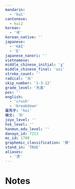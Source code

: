 ```yaml
---
mandarin:
  - 'kuì'
cantonese:
  - kui2
korean:
  - '궤'
korean_native: ''
japanese:
  - 'KAI'
  - 'E'
japanese_nanori: ''
vietnamese:
middle_chinese_initial: 'ɣ'
middle_chinese_final: 'uʌi'
stroke_count: ''
radical: '水'
skip_number: '1-3-12'
grade_level: '先進'
pos: ''
english:
  - 'crush'
  - 'breakdown'
羅馬字: 'hoi'
韓文: '회'
joyo_level: ''
hsk_level: ''
hanmun_edu_level: ''
danayo_id: 7213
mc_id: 1780
graphemic_classification: '䝿'
stand_in: 'TRUE'
aliases:
  - '溃'
---
```


# Notes
